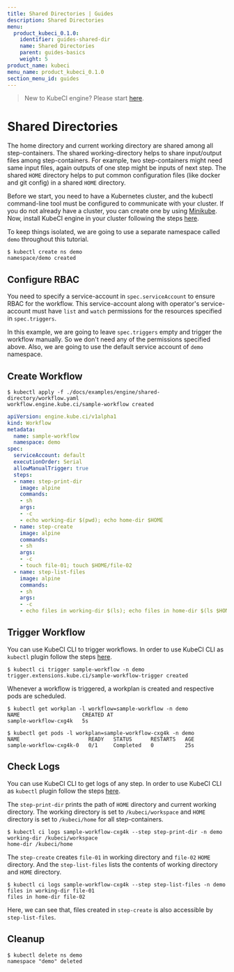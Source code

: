 ```yaml
---
title: Shared Directories | Guides
description: Shared Directories
menu:
  product_kubeci_0.1.0:
    identifier: guides-shared-dir
    name: Shared Directories
    parent: guides-basics
    weight: 5
product_name: kubeci
menu_name: product_kubeci_0.1.0
section_menu_id: guides
---
```


> New to KubeCI engine? Please start [here](/docs/concepts/README.md).

# Shared Directories

The home directory and current working directory are shared among all step-containers. The shared working-directory helps to share input/output files among step-containers. For example, two step-containers might need same input files, again outputs of one step might be inputs of next step. The shared `HOME` directory helps to put common configuration files (like docker and git config) in a shared `HOME` directory.

Before we start, you need to have a Kubernetes cluster, and the kubectl command-line tool must be configured to communicate with your cluster. If you do not already have a cluster, you can create one by using [Minikube](https://github.com/kubernetes/minikube). Now, install KubeCI engine in your cluster following the steps [here](/docs/setup/engine/install.md).

To keep things isolated, we are going to use a separate namespace called `demo` throughout this tutorial.

```console
$ kubectl create ns demo
namespace/demo created
```

## Configure RBAC

You need to specify a service-account in `spec.serviceAccount` to ensure RBAC for the workflow. This service-account along with operator's service-account must have `list` and `watch` permissions for the resources specified in `spec.triggers`.

In this example, we are going to leave `spec.triggers` empty and trigger the workflow manually. So we don't need any of the permissions specified above. Also, we are going to use the default service account of `demo` namespace.

## Create Workflow

```console
$ kubectl apply -f ./docs/examples/engine/shared-directory/workflow.yaml
workflow.engine.kube.ci/sample-workflow created
```

```yaml
apiVersion: engine.kube.ci/v1alpha1
kind: Workflow
metadata:
  name: sample-workflow
  namespace: demo
spec:
  serviceAccount: default
  executionOrder: Serial
  allowManualTrigger: true
  steps:
  - name: step-print-dir
    image: alpine
    commands:
    - sh
    args:
    - -c
    - echo working-dir $(pwd); echo home-dir $HOME
  - name: step-create
    image: alpine
    commands:
    - sh
    args:
    - -c
    - touch file-01; touch $HOME/file-02
  - name: step-list-files
    image: alpine
    commands:
    - sh
    args:
    - -c
    - echo files in working-dir $(ls); echo files in home-dir $(ls $HOME)
```

## Trigger Workflow

You can use KubeCI CLI to trigger workflows. In order to use KubeCI CLI as `kubectl` plugin follow the steps [here](/docs/setup/cli/install.md).

```console
$ kubectl ci trigger sample-workflow -n demo
trigger.extensions.kube.ci/sample-workflow-trigger created
```

Whenever a workflow is triggered, a workplan is created and respective pods are scheduled.

```console
$ kubectl get workplan -l workflow=sample-workflow -n demo
NAME                    CREATED AT
sample-workflow-cxg4k   5s
```

```console
$ kubectl get pods -l workplan=sample-workflow-cxg4k -n demo
NAME                      READY   STATUS      RESTARTS   AGE
sample-workflow-cxg4k-0   0/1     Completed   0          25s
```

## Check Logs

You can use KubeCI CLI to get logs of any step. In order to use KubeCI CLI as `kubectl` plugin follow the steps [here](/docs/setup/cli/install.md).

The `step-print-dir` prints the path of `HOME` directory and current working directory. The working directory is set to `/kubeci/workspace` and `HOME` directory is set to `/kubeci/home` for all step-containers.

```console
$ kubectl ci logs sample-workflow-cxg4k --step step-print-dir -n demo
working-dir /kubeci/workspace
home-dir /kubeci/home
```

The `step-create` creates `file-01` in working directory and `file-02` `HOME` directory. And the `step-list-files` lists the contents of working directory and `HOME` directory.

```console
$ kubectl ci logs sample-workflow-cxg4k --step step-list-files -n demo
files in working-dir file-01
files in home-dir file-02
```

Here, we can see that, files created in `step-create` is also accessible by `step-list-files`.

## Cleanup

```console
$ kubectl delete ns demo
namespace "demo" deleted
```
